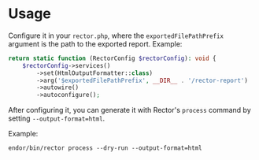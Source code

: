 # Usage
Configure it in your `rector.php`, where the `exportedFilePathPrefix` argument is the path to the exported report.
Example:

```php
return static function (RectorConfig $rectorConfig): void {
    $rectorConfig->services()
        ->set(HtmlOutputFormatter::class)
        ->arg('$exportedFilePathPrefix', __DIR__ . '/rector-report')
        ->autowire()
        ->autoconfigure();
```


After configuring it, you can generate it with Rector's `process` command by setting `--output-format=html`. 

Example:
```
endor/bin/rector process --dry-run --output-format=html
